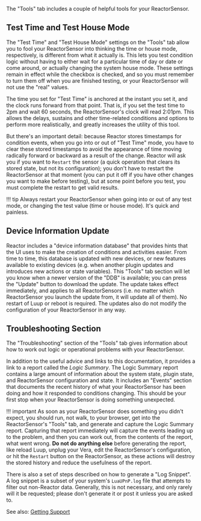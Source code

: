 The "Tools" tab includes a couple of helpful tools for your ReactorSensor.

## Test Time and Test House Mode

The "Test Time" and "Test House Mode" settings on the "Tools" tab allow you to fool your ReactorSensor into thinking the time or house mode, respectively, is different from what it actually is. This lets you test condition logic without having to either wait for a particular time of day or date or come around, or actually changing the system house mode. These settings remain in effect while the checkbox is checked, and so you must remember to turn them off when you are finished testing, or your ReactorSensor will not use the "real" values.

The time you set for "Test Time" is anchored at the instant you set it, and the clock runs forward from that point. That is, if you set the test time to 2pm and wait 60 seconds, the ReactorSensor's clock will read 2:01pm. This allows the delays, sustains and other time-related conditions and options to perform more realistically, and greatly increases the utility of this tool.

But there's an important detail: because Reactor stores timestamps for condition events, when you go into or out of "Test Time" mode, you have to clear these stored timestamps to avoid the appearance of time moving radically forward or backward as a result of the change. Reactor will ask you if you want to `Restart` the sensor (a quick operation that clears its stored state, but not its configuration); you don't have to restart the ReactorSensor at that moment (you can put it off if you have other changes you want to make before testing), but at some point before you test, you must complete the restart to get valid results.

!!! tip
    Always restart your ReactorSensor when going into or out of any test mode, or changing the test value (time or house mode). It's quick and painless.

## Device Information Update

Reactor includes a "device information database" that provides hints that the UI uses to make the creation of conditions and activities easier. From time to time, this database is updated with new devices, or new features available to existing devices (e.g. when another plugin updates and introduces new actions or state variables). This "Tools" tab section will let you know when a newer version of the "DDB" is available; you can press the "Update" button to download the update. The update takes effect immediately, and applies to all ReactorSensors (i.e. no matter which ReactorSensor you launch the update from, it will update all of them). No restart of Luup or reboot is required. The updates also do not modify the configuration of your ReactorSensor in any way.

## Troubleshooting Section

The "Troubleshooting" section of the "Tools" tab gives information about how to work out logic or operational problems with your ReactorSensor. 

In addition to the useful advice and links to this documentation, it provides a link to a report called the *Logic Summary*. The Logic Summary report contains a large amount of information about the system state, plugin state, and ReactorSensor configuration and state. It includes an "Events" section that documents the recent history of what your ReactorSensor has been doing and how it responded to conditions changing. This should be your first stop when your ReactorSensor is doing something unexpected.

!!! important
    As soon as your ReactorSensor does something you didn't expect, you should run, not walk, to your browser, get into the ReactorSensor's "Tools" tab, and generate and capture the Logic Summary report. Capturing that report immediately will capture the events leading up to the problem, and then you can work out, from the contents of the report, what went wrong. **Do not do anything else** before generating the report, like reload Luup, unplug your Vera, edit the ReactorSensor's configuration, or hit the `Restart` button on the ReactorSensor, as these actions will destroy the stored history and reduce the usefulness of the report.

There is also a set of steps described on how to generate a "Log Snippet". A log snippet is a subset of your system's `LuaUPnP.log` file that attempts to filter out non-Reactor data. Generally, this is not necessary, and only rarely will it be requested; please don't generate it or post it unless you are asked to.

See also: [Getting Support](Support-&-Suggestions.md)